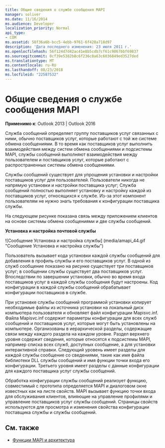 ```yaml
---
title: Общие сведения о службе сообщения MAPI
manager: soliver
ms.date: 11/16/2014
ms.audience: Developer
localization_priority: Normal
api_type:
- COM
ms.assetid: 58f36a6b-bcc5-4ebb-9761-6f420a718d97
description: 'Дата последнего изменения: 23 июля 2011 г.'
ms.openlocfilehash: 56f124d7d42ac41e8b5cdb7cf61c9867bbf69837
ms.sourcegitcommit: 0cf39e5382b8c6f236c8a63c6036849ed3527ded
ms.translationtype: MT
ms.contentlocale: ru-RU
ms.lasthandoff: 08/23/2018
ms.locfileid: "22587532"
---
```

# <a name="mapi-message-service-overview"></a>Общие сведения о службе сообщения MAPI
  
**Применимо к**: Outlook 2013 | Outlook 2016 
  
Служба сообщений определяет группу поставщиков услуг связанных с ними, обычно поставщиков услуг, которые работают с той же системе обмена сообщениями. В то время как поставщиков услуг выполнить взаимодействия между систем обмена сообщениями и подсистемы MAPI, службы сообщений выполняют взаимодействия между пользователем и поставщиков услуг, которые работают с распространенных системы обмена сообщениями.  
  
Службы сообщений существует для упрощения установки и настройки поставщиков услуг для пользователей. Пользователи никогда не напрямую установки и настройки поставщика услуг; Служба сообщений полностью выполняет установку и настройку каждой из поставщиков услуг, относящихся к службе. Из-за этот компонент пользователям не нужно знать требования к конфигурации поставщика службы. 
  
На следующем рисунке показана связь между приложением клиентов на основе системы обмена сообщениями и две службы сообщений.
  
**Установка и настройка почтовой службы**
  
![Сообщение Установка и настройка службы] (media/amapi_44.gif "Сообщение Установка и настройка службы")
  
Пользователь вызывает кода установки каждой службы сообщений для добавления в профиль службы и его поставщиков услуг. В одной из служб сообщение показано на рисунке существует три поставщиков услуг; в сообщении службы существует два поставщиков услуг. Впоследствии по завершении установки, обычно во время входа поставщиков услуг в каждой службы сообщения будут настроены. Код конфигурации в каждой службы сообщений обрабатывает конфигурации поставщиков в службе.
  
При установке службы сообщений программой установки копирует необходимые файлы из источника установки на локальный диск компьютера пользователя и обновляет файл конфигурации Mapisvc.inf. Файла Mapisvc.inf содержит параметры конфигурации для всех служб сообщений и поставщиков услуг, которые могут быть установлены на компьютере. Организованы в иерархической разделы, содержащие связи между каждого раздела на каждом уровне. Раздел верхнего уровня содержит сведения, которые относятся к подсистемы MAPI, например списка всех служб, доступных сообщение, а для установки интерактивной справки. Следующий уровень имеет разделы для каждой службы сообщение со сведениями, такие как имя файла библиотеки DLL службы сообщений и имя функции точки входа его конфигурации. Третьего уровня имеет разделы с данные конфигурации для каждого поставщика услуг службы сообщений. 
  
Обработка конфигурации службы сообщений реализует функцию, совместимый с прототипа определяется MAPI и диалоговом окне известных как на листе свойств. MAPI вызывает функцию точки входа для обслуживания клиентов, влияющие на управление профилями и управление поставщиков услуг службы сообщений. Страницы свойств используются для просмотра и изменения свойства конфигурации поставщика службы и службы сообщений. 
  
## <a name="see-also"></a>См. также

- [Функции MAPI и архитектура](mapi-features-and-architecture.md)

